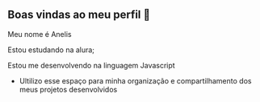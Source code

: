 ## Boas vindas ao meu perfil 💙
Meu nome é Anelis


Estou estudando na alura; 

Estou me desenvolvendo na linguagem Javascript
- Ultilizo esse espaço para minha organização e compartilhamento dos meus projetos desenvolvidos
  

